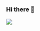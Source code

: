 ### Hi there 👋

<a title="Twitter" href="https://twitter.com/Eduardo_Tr_Dev">
       <img src="https://img.shields.io/badge/twitter-bdlukaadev-blue?style=flat-square&color=7A7574&labelColor=0078D7">
</a>
<!--
**eduardotrj/eduardotrj** is a ✨ _special_ ✨ repository because its `README.md` (this file) appears on your GitHub profile.

Here are some ideas to get you started:

- 🔭 I’m currently working on ...
- 🌱 I’m currently learning ...
- 👯 I’m looking to collaborate on ...
- 🤔 I’m looking for help with ...
- 💬 Ask me about ...
- 📫 How to reach me: ...
-->

<div align="center">
   <img width="40%" src="https://github-readme-stats.vercel.app/api/top-langs/?username=eduardotrj&theme=dark&layout=compact" /> <img width="48%" src="https://github-readme-stats.vercel.app/api?username=eduardotrj&show_icons=true&theme=dark" />
</div>
